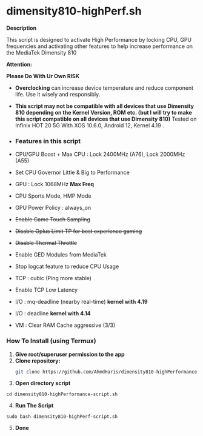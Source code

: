 # dimensity810-highPerf.sh

**Description**

This script is designed to activate High Performance by locking CPU, GPU frequencies and activating other features to help increase performance on the MediaTek Dimensity 810 

**Attention:**

**Please Do With Ur Own RISK**

* **Overclocking** can increase device temperature and reduce component life. Use it wisely and responsibly.
* **This script may not be compatible with all devices that use Dimensity 810 depending on the Kernel Version, ROM etc. (but I will try to make this script compatible on all devices that use Dimensity 810)** Tested on Infinix HOT 20 5G With XOS 10.6.0, Android 12, Kernel 4.19 .

*  ### **Features in this script**
*  CPU/GPU Boost + Max
CPU : Lock 2400MHz (A76), Lock 2000MHz (A55)
*  Set CPU Governor Little & Big to Performance
*  GPU : Lock 1068MHz **Max Freq**
*  CPU Sports Mode, HMP Mode
*  GPU Power Policy : always_on
* ~~Enable Game Touch Sampling~~
* ~~Disable Oplus Limit TP for best experience gaming~~
*  ~~Disable Thermal Throttle~~
*  Enable GED Modules from MediaTek
*  Stop logcat feature to reduce CPU Usage
*  TCP : cubic (Ping more stable)
*  Enable TCP Low Latency
*  I/O : mq-deadline (nearby real-time) **kernel with 4.19**
*  I/O : deadline **kernel with 4.14** 
*  VM : Clear RAM Cache aggressive (3/3)

### **How To Install** (using Termux)
1. **Give root/superuser permission to the app**
2. **Clone repository:**
   ```bash
   git clone https://github.com/AhmdHaris/dimensity810-highPerformance-script.sh.git
3. **Open directory script**
```
cd dimensity810-highPerformance-script.sh
```
4. **Run The Script**
```
sudo bash dimensity810-highPerf-script.sh
```
5. **Done**
